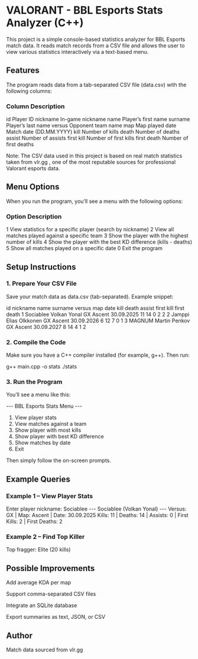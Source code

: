 # VALORANT - BBL Esports Stats Analyzer (C++)

This project is a simple console-based statistics analyzer for BBL Esports match data.
It reads match records from a CSV file and allows the user to view various statistics interactively via a text-based menu.

## Features

The program reads data from a tab-separated CSV file (data.csv) with the following columns:

### Column	Description
id	Player ID
nickname	In-game nickname
name	Player’s first name
surname	Player’s last name
versus	Opponent team name
map	Map played
date	Match date (DD.MM.YYYY)
kill	Number of kills
death	Number of deaths
assist	Number of assists
first kill	Number of first kills
first death	Number of first deaths

Note:
The CSV data used in this project is based on real match statistics taken from vlr.gg
, one of the most reputable sources for professional Valorant esports data.

## Menu Options

When you run the program, you’ll see a menu with the following options:

### Option	Description
1	View statistics for a specific player (search by nickname)
2	View all matches played against a specific team
3	Show the player with the highest number of kills
4	Show the player with the best KD difference (kills - deaths)
5	Show all matches played on a specific date
0	Exit the program

## Setup Instructions
### 1. Prepare Your CSV File

Save your match data as data.csv (tab-separated).
Example snippet:

id	nickname	name	surname	versus	map	date	kill	death	assist	first kill	first death
1	Sociablee	Volkan	Yonal	GX	Ascent	30.09.2025	11	14	0	2	2
2	Jamppi	Elias	Olkkonen	GX	Ascent	30.09.2026	6	12	7	0	1
3	MAGNUM	Martin	Penkov	GX	Ascent	30.09.2027	8	14	4	1	2

### 2. Compile the Code

Make sure you have a C++ compiler installed (for example, g++).
Then run:

g++ main.cpp -o stats
./stats

### 3. Run the Program

You’ll see a menu like this:

--- BBL Esports Stats Menu ---
1. View player stats
2. View matches against a team
3. Show player with most kills
4. Show player with best KD difference
5. Show matches by date
0. Exit


Then simply follow the on-screen prompts.

## Example Queries

### Example 1 – View Player Stats

Enter player nickname: Sociablee
--- Sociablee (Volkan Yonal) ---
Versus: GX | Map: Ascent | Date: 30.09.2025
Kills: 11 | Deaths: 14 | Assists: 0 | First Kills: 2 | First Deaths: 2


### Example 2 – Find Top Killer

Top fragger: Elite (20 kills)

## Possible Improvements

Add average KDA per map

Support comma-separated CSV files

Integrate an SQLite database

Export summaries as text, JSON, or CSV

## Author

Match data sourced from vlr.gg
